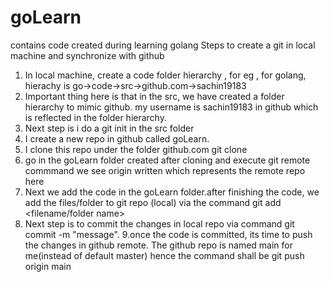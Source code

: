 # goLearn
contains code created during learning golang
Steps to create a git in local machine and synchronize with github
1. In local machine, create a code folder hierarchy , for eg , for golang, hierachy is go->code->src->github.com->sachin19183
2. Important thing here is that in the src, we have created a folder hierarchy to mimic github. my username is sachin19183 in github which is reflected in the folder hierarchy.
3. Next step is i do a git init in the src folder
4. I create a new repo in github called goLearn.
5. I clone this repo under the folder github.com git clone <URL>
6. go in the goLearn folder created after cloning and execute git remote commmand
 we see origin written which represents the remote repo here
7. Next we add the code in the goLearn folder.after finishing the code, we add the files/folder to git repo (local) via the command git add <filename/folder name>
8. Next step is to commit the changes in local repo via command git commit <filename> -m "message".
9.once the code is committed, its time to push the changes in github remote.
The github repo is named main for me(instead of default master)
hence the command shall be git push origin main
